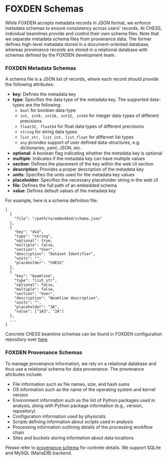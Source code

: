 # FOXDEN Schemas
While FOXDEN accepts metadata records in JSON format, we enforce metadata
schemas to ensure consistency across users' records. At CHESS, individual
beamlines provide and control their own schema files. Note that we separate
metadata schema files from provenance data. The former defines high-level
metadata stored in a document-oriented database, whereas provenance records are
stored in a relational database with schemas defined by the FOXDEN development
team.

### FOXDEN Metadata Schemas
A schema file is a JSON list of records, where each record should provide the
following attributes:

- **key**: Defines the metadata key
- **type**: Specifies the data type of the metadata key. The supported data-types are the following:
   - `bool` for boolean data-type
   - `int, int8, int16, int32, int64` for integer data-types of different
     precisions
   - `float32, float64` for float data types of different precisions
   - `string` for string data types
   - `list_str, list_int, list_float` for differnet list types
   - `any` provides support of user defined data-structures, e.g.
     dictionaries, yaml, JSON, etc.
- **optional**: A boolean flag indicating whether the metadata key is optional
- **multiple**: Indicates if the metadata key can have multiple values
- **section**: Defines the placement of the key within the web UI section
- **description**: Provides a proper description of the metadata key
- **units**: Specifies the units used for the metadata key values
- **placeholder**: Specifies the necessary placeholder string in the web UI
- **file**: Defines the full path of an embedded schema
- **value**: Defines default values of the metadata key

For example, here is a schema definition file:

```
[
  {
    "file": "/path/to/embedded/schema.json"
  },
  {
    "key": "did",
    "type": "string",
    "optional": true,
    "multiple": false,
    "section": "User",
    "description": "Dataset Identifier",
    "units": "",
    "placeholder": "CHESS"
  },
  {
    "key": "beamline",
    "type": "list_str",
    "optional": false,
    "multiple": false,
    "section": "User",
    "description": "Beamline description",
    "units": "",
    "placeholder": "3A",
    "value": ["1A3", "2A"]
  },
  ...
]
```

Concrete CHESS beamline schemas can be found in FOXDEN configuration repository
over [here](https://github.com/CHESSComputing/FOXDEN/tree/main/configs).

### FOXDEN Provenance Schemas
To manage provenance information, we rely on a relational database and thus use
a relational schema for data provenance. The provenance attributes include:

- File information such as file names, size, and hash sums
- OS information such as the name of the operating system and kernel version
- Environment information such as the list of Python packages used in analysis, along with Python package information (e.g., version, repository)
- Configuration information used by physicists
- Scripts defining information about scripts used in analysis
- Processing information outlining details of the processing workflow chain
- Sites and buckets storing information about data locations

Please refer to [provenance schema](https://github.com/CHESSComputing/DataBookkeeping/blob/main/static/schema/sqlite.sql)
for contrete details. We support SQLite and MySQL (MariaDB) backend.
